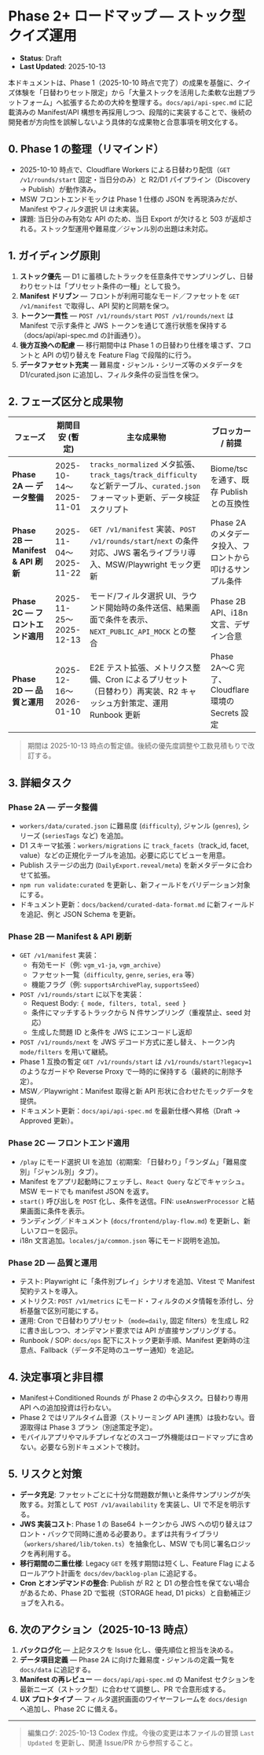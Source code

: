 # Phase 2+ ロードマップ — ストック型クイズ運用

- **Status**: Draft
- **Last Updated**: 2025-10-13

本ドキュメントは、Phase 1（2025-10-10 時点で完了）の成果を基盤に、クイズ体験を「日替わりセット限定」から「大量ストックを活用した柔軟な出題プラットフォーム」へ拡張するための大枠を整理する。`docs/api/api-spec.md` に記載済みの Manifest/API 構想を再採用しつつ、段階的に実装することで、後続の開発者が方向性を誤解しないよう具体的な成果物と合意事項を明文化する。

## 0. Phase 1 の整理（リマインド）

- 2025-10-10 時点で、Cloudflare Workers による日替わり配信（`GET /v1/rounds/start` 固定・当日分のみ）と R2/D1 パイプライン（Discovery → Publish）が動作済み。
- MSW フロントエンドモックは Phase 1 仕様の JSON を再現済みだが、Manifest やフィルタ選択 UI は未実装。
- 課題: 当日分のみ有効な API のため、当日 Export が欠けると 503 が返却される。ストック型運用や難易度／ジャンル別の出題は未対応。

## 1. ガイディング原則

1. **ストック優先** — D1 に蓄積したトラックを任意条件でサンプリングし、日替わりセットは「プリセット条件の一種」として扱う。
2. **Manifest ドリブン** — フロントが利用可能なモード／ファセットを `GET /v1/manifest` で取得し、API 契約と同期を保つ。
3. **トークン一貫性** — `POST /v1/rounds/start` `POST /v1/rounds/next` は Manifest で示す条件と JWS トークンを通じて進行状態を保持する（docs/api/api-spec.md の計画通り）。
4. **後方互換への配慮** — 移行期間中は Phase 1 の日替わり仕様を壊さず、フロントと API の切り替えを Feature Flag で段階的に行う。
5. **データファセット充実** — 難易度・ジャンル・シリーズ等のメタデータを D1/curated.json に追加し、フィルタ条件の妥当性を保つ。

## 2. フェーズ区分と成果物

| フェーズ | 期間目安 (暫定) | 主な成果物 | ブロッカー / 前提 |
| --- | --- | --- | --- |
| **Phase 2A — データ整備** | 2025-10-14〜2025-11-01 | `tracks_normalized` メタ拡張、`track_tags`/`track_difficulty` など新テーブル、`curated.json` フォーマット更新、データ検証スクリプト | Biome/tsc を通す、既存 Publish との互換性 | 
| **Phase 2B — Manifest & API 刷新** | 2025-11-04〜2025-11-22 | `GET /v1/manifest` 実装、`POST /v1/rounds/start`/`next` の条件対応、JWS 署名ライブラリ導入、MSW/Playwright モック更新 | Phase 2A のメタデータ投入、フロントから叩けるサンプル条件 | 
| **Phase 2C — フロントエンド適用** | 2025-11-25〜2025-12-13 | モード/フィルタ選択 UI、ラウンド開始時の条件送信、結果画面で条件を表示、`NEXT_PUBLIC_API_MOCK` との整合 | Phase 2B API、i18n 文言、デザイン合意 | 
| **Phase 2D — 品質と運用** | 2025-12-16〜2026-01-10 | E2E テスト拡張、メトリクス整備、Cron によるプリセット（日替わり）再実装、R2 キャッシュ方針策定、運用 Runbook 更新 | Phase 2A〜C 完了、Cloudflare 環境の Secrets 設定 |

> 期間は 2025-10-13 時点の暫定値。後続の優先度調整や工数見積もりで改訂する。

## 3. 詳細タスク

### Phase 2A — データ整備

- `workers/data/curated.json` に難易度 (`difficulty`), ジャンル (`genres`), シリーズ (`seriesTags` など) を追加。
- D1 スキーマ拡張：`workers/migrations` に `track_facets`（track_id, facet, value）などの正規化テーブルを追加。必要に応じてビューを用意。
- Publish ステージの出力 (`DailyExport.reveal/meta`) を新メタデータに合わせて拡張。
- `npm run validate:curated` を更新し、新フィールドをバリデーション対象にする。
- ドキュメント更新：`docs/backend/curated-data-format.md` に新フィールドを追記、例と JSON Schema を更新。

### Phase 2B — Manifest & API 刷新

- `GET /v1/manifest` 実装：
  - 有効モード（例: `vgm_v1-ja`, `vgm_archive`）
  - ファセット一覧（`difficulty`, `genre`, `series`, `era` 等）
  - 機能フラグ（例: `supportsArchivePlay`, `supportsSeed`）
- `POST /v1/rounds/start` に以下を実装：
  - Request Body: `{ mode, filters, total, seed }`
  - 条件にマッチするトラックから N 件サンプリング（重複禁止、seed 対応）
  - 生成した問題 ID と条件を JWS にエンコードし返却
- `POST /v1/rounds/next` を JWS デコード方式に差し替え、トークン内 `mode/filters` を用いて継続。
- Phase 1 互換の暫定 `GET /v1/rounds/start` は `/v1/rounds/start?legacy=1` のようなガードや Reverse Proxy で一時的に保持する（最終的に削除予定）。
- MSW／Playwright：Manifest 取得と新 API 形状に合わせたモックデータを提供。
- ドキュメント更新：`docs/api/api-spec.md` を最新仕様へ昇格（Draft → Approved 更新）。

### Phase 2C — フロントエンド適用

- `/play` にモード選択 UI を追加（初期案: 「日替わり」「ランダム」「難易度別」「ジャンル別」タブ）。
- Manifest をアプリ起動時にフェッチし、`React Query` などでキャッシュ。MSW モードでも manifest JSON を返す。
- `start()` 呼び出しを `POST` 化し、条件を送信。FIN: `useAnswerProcessor` と結果画面に条件を表示。
- ランディング／ドキュメント (`docs/frontend/play-flow.md`) を更新し、新しいフローを図示。
- i18n 文言追加。`locales/ja/common.json` 等にモード説明を追加。

### Phase 2D — 品質と運用

- テスト: Playwright に「条件別プレイ」シナリオを追加、Vitest で Manifest 契約テストを導入。
- メトリクス: `POST /v1/metrics` にモード・フィルタのメタ情報を添付し、分析基盤で区別可能にする。
- 運用: Cron で日替わりプリセット（`mode=daily`, 固定 filters）を生成し R2 に書き出しつつ、オンデマンド要求では API が直接サンプリングする。
- Runbook / SOP: `docs/ops` 配下にストック更新手順、Manifest 更新時の注意点、Fallback（データ不足時のユーザー通知）を追記。

## 4. 決定事項と非目標

- Manifest＋Conditioned Rounds が Phase 2 の中心タスク。日替わり専用 API への追加投資は行わない。
- Phase 2 ではリアルタイム音源（ストリーミング API 連携）は扱わない。音源取得は Phase 3 プラン（別途策定予定）。
- モバイルアプリやマルチプレイなどのスコープ外機能はロードマップに含めない。必要なら別ドキュメントで検討。

## 5. リスクと対策

- **データ充足**: ファセットごとに十分な問題数が無いと条件サンプリングが失敗する。対策として `POST /v1/availability` を実装し、UI で不足を明示する。
- **JWS 実装コスト**: Phase 1 の Base64 トークンから JWS への切り替えはフロント・バックで同時に進める必要あり。まずは共有ライブラリ（`workers/shared/lib/token.ts`）を抽象化し、MSW でも同じ署名ロジックを再利用する。
- **移行期間の二重仕様**: Legacy `GET` を残す期間は短くし、Feature Flag によるロールアウト計画を `docs/dev/backlog-plan` に追記する。
- **Cron とオンデマンドの整合**: Publish が R2 と D1 の整合性を保てない場合があるため、Phase 2D で監視（STORAGE head, D1 picks）と自動補正ジョブを入れる。

## 6. 次のアクション（2025-10-13 時点）

1. **バックログ化** — 上記タスクを Issue 化し、優先順位と担当を決める。
2. **データ項目定義** — Phase 2A に向けた難易度・ジャンルの定義一覧を `docs/data` に追記する。
3. **Manifest の再レビュー** — `docs/api/api-spec.md` の Manifest セクションを最新ニーズ（ストック型）に合わせて調整し、PR で合意形成する。
4. **UX プロトタイプ** — フィルタ選択画面のワイヤーフレームを `docs/design` へ追加し、Phase 2C に備える。

---

> 編集ログ: 2025-10-13 Codex 作成。今後の変更は本ファイルの冒頭 `Last Updated` を更新し、関連 Issue/PR から参照すること。
